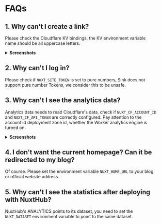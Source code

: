 # FAQs

## 1. Why can't I create a link?

Please check the Cloudflare KV bindings, the KV environment variable name should be all uppercase letters.

<details>
  <summary><b>Screenshots</b></summary>
  <img alt="KV" src="https://github.com/ccbikai/Sink/assets/21292149/3b7d584c-3afe-4d24-8c9e-e0d549c47438"/>
</details>

## 2. Why can't I log in?

Please check if `NUXT_SITE_TOKEN` is set to pure numbers, Sink does not support pure number Tokens, we consider this to be unsafe.

## 3. Why can't I see the analytics data?

Analytics data needs to read Cloudflare's data, check if `NUXT_CF_ACCOUNT_ID` and `NUXT_CF_API_TOKEN` are correctly configured. Pay attention to the account id deployment zone id, whether the Worker analytics engine is turned on.

<details>
  <summary><b>Screenshots</b></summary>
  <img alt="Analytics" src="https://github.com/ccbikai/Sink/assets/21292149/aceede26-5aa1-400c-8d06-d6adc46bdcb8"/>
</details>

## 4. I don't want the current homepage? Can it be redirected to my blog?

Of course. Please set the environment variable `NUXT_HOME_URL` to your blog or official website address.

## 5. Why can't I see the statistics after deploying with NuxtHub?

NuxtHub's ANALYTICS points to its dataset, you need to set the `NUXT_DATASET` environment variable to point to the same dataset.
